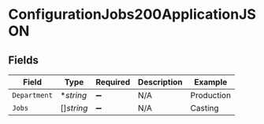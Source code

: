 # ConfigurationJobs200ApplicationJSON


## Fields

| Field              | Type               | Required           | Description        | Example            |
| ------------------ | ------------------ | ------------------ | ------------------ | ------------------ |
| `Department`       | **string*          | :heavy_minus_sign: | N/A                | Production         |
| `Jobs`             | []*string*         | :heavy_minus_sign: | N/A                | Casting            |